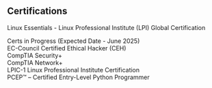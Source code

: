 ## Certifications  
Linux Essentials - Linux Professional Institute (LPI) Global Certification  
  
Certs in Progress (Expected Date - June 2025)  
EC-Council Certified Ethical Hacker (CEH)  
CompTIA Security+  
CompTIA Network+  
LPIC-1 Linux Professional Institute Certification  
PCEP™ – Certified Entry-Level Python Programmer



<!--
**ShadowBeacon/ShadowBeacon** is a ✨ _special_ ✨ repository because its `README.md` (this file) appears on your GitHub profile.

Here are some ideas to get you started:

- 🔭 I’m currently working on ...
- 🌱 I’m currently learning ...
- 👯 I’m looking to collaborate on ...
- 🤔 I’m looking for help with ...
- 💬 Ask me about ...
- 📫 How to reach me: ...
- 😄 Pronouns: ...
- ⚡ Fun fact: ...
-->
